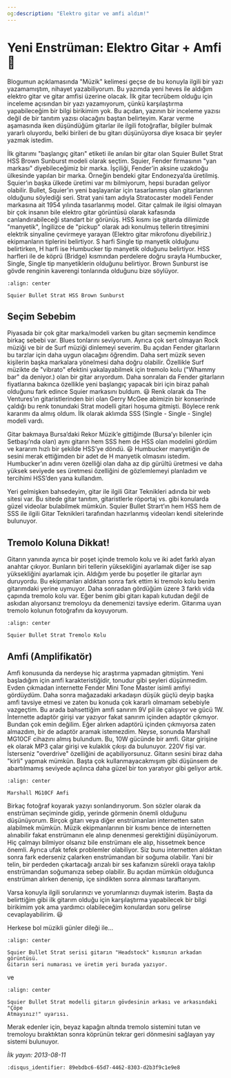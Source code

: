 ```yaml
---
og:description: "Elektro gitar ve amfi aldım!"
---
```


# Yeni Enstrüman: Elektro Gitar + Amfi 🎵

Blogumun açıklamasında "Müzik" kelimesi geçse de bu konuyla ilgili bir yazı
yazamamıştım, nihayet yazabiliyorum. Bu yazımda yeni heves ile aldığım elektro
gitar ve gitar amfisi üzerine olacak. İlk gitar tecrübem olduğu için inceleme
açısından bir yazı yazamıyorum, çünkü karşılaştırma yapabileceğim bir bilgi
birikimim yok. Bu açıdan, yazının bir inceleme yazısı değil de bir tanıtım
yazısı olacağını baştan belirteyim. Karar verme aşamasında iken düşündüğüm
gitarlar ile ilgili fotoğraflar, bilgiler bulmak yararlı oluyordu, belki
birileri de bu gitarı düşünüyorsa diye kısaca bir şeyler yazmak istedim.

İlk gitarımı "başlangıç gitarı" etiketi ile anılan bir gitar olan Squier Bullet
Strat HSS Brown Sunburst modeli olarak seçtim. Squier, Fender firmasının "yan
markası" diyebileceğimiz bir marka. İşçiliği, Fender’in aksine uzakdoğu
ülkesinde yapılan bir marka. Örneğin bendeki gitar Endonezya’da üretilmiş.
Squier’ın başka ülkede üretimi var mı bilmiyorum, hepsi buradan geliyor
olabilir. Bullet, Squier’ın yeni başlayanlar için tasarlanmış olan gitarlarının
olduğunu söylediği seri. Strat yani tam adıyla Stratocaster modeli Fender
markasına ait 1954 yılında tasarlanmış model. Gitar çalmak ile ilgisi olmayan
bir çok insanın bile elektro gitar görüntüsü olarak kafasında canlandırabileceği
standart bir görünüş. HSS kısmı ise gitarda dilimizde "manyetik", İngilizce de
"pickup" olarak adı konulmuş tellerin titreşimini elektrik sinyaline çevirmeye
yarayan (Elektro gitar mikrofonu diyebiliriz.) ekipmanların tiplerini
belirtiyor. S harfi Single tip manyetik olduğunu belirtirken, H harfi ise
Humbucker tip manyetik olduğunu belirtiyor. HSS harfleri ile de köprü (Bridge)
kısmından perdelere doğru sırayla Humbucker, Single, Single tip manyetiklerin
olduğunu belirtiyor. Brown Sunburst ise gövde renginin kaverengi tonlarında
olduğunu bize söylüyor.

```{figure} assets/gitar-a.jpg
:align: center

Squier Bullet Strat HSS Brown Sunburst
```

## Seçim Sebebim

Piyasada bir çok gitar marka/modeli varken bu gitarı seçmemin kendimce birkaç
sebebi var. Blues tonlarını seviyorum. Ayrıca çok sert olmayan Rock müziği ve
bir de Surf müziği dinlemeyi severim. Bu açıdan Fender gitarların bu tarzlar
için daha uygun olacağını öğrendim. Daha sert müzik seven kişilerin başka
markalara yönelmesi daha doğru olabilir. Özellikle Surf müzikte de "vibrato"
efektini yakalayabilmek için tremolo kolu ("Whammy bar" da deniyor.) olan bir
gitar arıyordum. Daha sonraları da Fender gitarların fiyatlarına bakınca
özellikle yeni başlangıç yapacak biri için biraz pahalı olduğunu fark edince
Squier markasını buldum. 😃 Renk olarak da The Ventures’ın gitaristlerinden biri
olan Gerry McGee abimizin bir konserinde çaldığı bu renk tonundaki Strat modelli
gitari hoşuma gitmişti. Böylece renk kararımı da almış oldum. İlk olarak aklımda
SSS (Single - Single - Single) modeli vardı.

Gitar bakmaya Bursa’daki Rekor Müzik’e gittiğimde (Bursa’yı bilenler için
Setbaşı’nda olan) aynı gitarın hem SSS hem de HSS olan modelini gördüm ve
kararım hızlı bir şekilde HSS’ye döndü. 😃 Humbucker manyetiğin de sesini merak
ettiğimden bir adet de H manyetik olmasını istedim. Humbucker’ın adını veren
özelliği olan daha az dip gürültü üretmesi ve daha yüksek seviyede ses üretmesi
özelliğini de gözlemlemeyi planladım ve tercihimi HSS’den yana kullandım.

Yeri gelmişken bahsedeyim, gitar ile ilgili Gitar Teknikleri adında bir web
sitesi var. Bu sitede gitar tanıtım, gitaristlerle röportaj vs. gibi konularda
güzel videolar bulabilmek mümkün. Squier Bullet Strart’ın hem HSS hem de SSS ile
ilgili Gitar Teknikleri tarafından hazırlanmış videoları kendi sitelerinde
bulunuyor.

## Tremolo Koluna Dikkat!

Gitarın yanında ayrıca bir poşet içinde tremolo kolu ve iki adet farklı alyan
anahtar çıkıyor. Bunların biri tellerin yüksekliğini ayarlamak diğer ise sap
yüksekliğini ayarlamak için. Aldığım yerde bu poşetler ile gitarlar ayrı
duruyordu. Bu ekipmanları aldıktan sonra fark ettim ki tremolo kolu benim
gitarımdaki yerine uymuyor. Daha sonradan gördüğüm üzere 3 farklı vida çapında
tremolo kolu var. Eğer benim gibi gitarı kapalı kutudan değil de askıdan
alıyorsanız tremoloyu da denemenizi tavsiye ederim. Gitarıma uyan tremolo
kolunun fotoğrafını da koyuyorum.

```{figure} assets/gitar-b.jpg
:align: center

Squier Bullet Strat Tremolo Kolu
```

## Amfi (Amplifikatör)

Amfi konusunda da nerdeyse hiç araştırma yapmadan gitmiştim. Yeni başladığım
için amfi karakteristiğidir, tonudur gibi şeyleri düşünmedim. Evden çıkmadan
internette Fender Mini Tone Master isimli amfiyi gördüydüm. Daha sonra
mağazadaki arkadaşın düşük güçlü deyip başka amfi tavsiye etmesi ve zaten bu
konuda çok kararlı olmamam sebebiyle vazgeçtim. Bu arada bahsettiğim amfi
sanırım 9V pil ile çalışıyor ve gücü 1W. İnternette adaptör girişi var yazıyor
fakat sanırım içinden adaptör çıkmıyor. Bundan çok emin değilim. Eğer alırken
adaptörü içinden çıkmıyorsa zaten almazdım, bir de adaptör aramak istemezdim.
Neyse, sonunda Marshall MG10CF cihazını almış bulundum. Bu, 10W gücünde bir
amfi. Gitar girişine ek olarak MP3 çalar girişi ve kulaklık çıkışı da bulunuyor.
220V fişi var. İsterseniz "overdrive" özelliğini de açabiliyorsunuz. Gitarın
sesini biraz daha "kirli" yapmak mümkün. Başta çok kullanmayacakmışım gibi
düşünsem de abartılmamış seviyede açılınca daha güzel bir ton yaratıyor gibi
geliyor artık.

```{figure} assets/gitar-c.jpg
:align: center

Marshall MG10CF Amfi
```

Birkaç fotoğraf koyarak yazıyı sonlandırıyorum. Son sözler olarak da enstrüman
seçiminde gidip, yerinde görmenin önemli olduğunu düşünüyorum. Birçok gitarı
veya diğer enstrümanları internetten satın alabilmek mümkün. Müzik
ekipmanlarının bir kısmı bence de internetten alınabilir fakat enstrümanın ele
alınıp denenmesi gerektiğini düşünüyorum. Hiç çalmayı bilmiyor olsanız bile
enstrümanı ele alıp, hissetmek bence önemli. Ayrıca ufak tefek problemler
olabiliyor. Siz bunu internetten aldıktan sonra fark ederseniz çalarken
enstrümandan bir soğuma olabilir. Yani bir telin, bir perdeden çıkartacağı
arızalı bir ses kafanızın sürekli oraya takılıp enstrümandan soğumanıza sebep
olabilir. Bu açıdan mümkün olduğunca enstrüman alırken denenip, içe sindikten
sonra alınması taraftarıyım.

Varsa konuyla ilgili sorularınızı ve yorumlarınızı duymak isterim. Başta da
belirttiğim gibi ilk gitarım olduğu için karşılaştırma yapabilecek bir bilgi
birikimim yok ama yardımcı olabileceğim konulardan soru gelirse
cevaplayabilirim. 😃

Herkese bol müzikli günler dileği ile…

```{figure} assets/gitar-d.jpg
:align: center

Squier Bullet Strat serisi gitarın "Headstock" kısmının arkadan görüntüsü.
Gitarın seri numarası ve üretim yeri burada yazıyor.
```

ve

```{figure} assets/gitar-e.jpg
:align: center

Squier Bullet Strat modelli gitarın gövdesinin arkası ve arkasındaki "Çöpe
Atmayınız!" uyarısı.
```

Merak edenler için, beyaz kapağın altında tremolo sistemini tutan ve tremoloyu
bıraktıktan sonra köprünün tekrar geri dönmesini sağlayan yay sistemi bulunuyor.

*İlk yayın: 2013-08-11*

```{disqus}
:disqus_identifier: 89ebdbc6-65d7-4462-8303-d2b3f9c1e9e8
```
